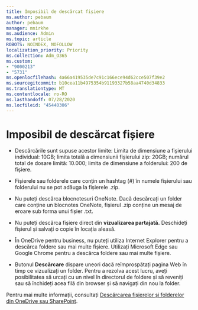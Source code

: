 ```yaml
---
title: Imposibil de descărcat fișiere
ms.author: pebaum
author: pebaum
manager: mnirkhe
ms.audience: Admin
ms.topic: article
ROBOTS: NOINDEX, NOFOLLOW
localization_priority: Priority
ms.collection: Adm_O365
ms.custom:
- "9000213"
- "5731"
ms.openlocfilehash: 4a66a419535de7c91c166ece94d62cce507f39e2
ms.sourcegitcommit: b10cea11b4975354b91193327b58aa4740d34833
ms.translationtype: MT
ms.contentlocale: ro-RO
ms.lasthandoff: 07/28/2020
ms.locfileid: "45440306"
---
```

# <a name="unable-to-download-files"></a>Imposibil de descărcat fișiere

- Descărcările sunt supuse acestor limite: Limita de dimensiune a fișierului individual: 10GB; limita totală a dimensiunii fișierului zip: 20GB; numărul total de dosare limită: 10.000; limita de dimensiune a folderului: 200 de fișiere.
- Fișierele sau folderele care conțin un hashtag (#) în numele fișierului sau folderului nu se pot adăuga la fișierele .zip.  
    
- Nu puteți descărca blocnotesuri OneNote. Dacă descărcați un folder care conține un blocnotes OneNote, fișierul .zip conține un mesaj de eroare sub forma unui fișier .txt.  
    
- Nu puteți descărca fișiere direct din **vizualizarea partajată.** Deschideți fișierul și salvați o copie în locația aleasă.  
    
- În OneDrive pentru business, nu puteți utiliza Internet Explorer pentru a descărca foldere sau mai multe fișiere. Utilizați Microsoft Edge sau Google Chrome pentru a descărca foldere sau mai multe fișiere.  
    
- Butonul **Descărcare** dispare uneori dacă reîmprospătați pagina Web în timp ce vizualizați un folder. Pentru a rezolva acest lucru, aveți posibilitatea să urcați cu un nivel în directorul de foldere și să reveniți sau să închideți acea filă din browser și să navigați din nou la folder.  
    
Pentru mai multe informații, consultați [Descărcarea fișierelor și folderelor din OneDrive sau SharePoint](https://support.office.com/article/download-files-and-folders-from-onedrive-or-sharepoint-5c7397b7-19c7-4893-84fe-d02e8fa5df05).